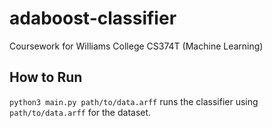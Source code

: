# adaboost-classifier
Coursework for Williams College CS374T (Machine Learning)

## How to Run

`python3 main.py path/to/data.arff` runs the classifier using `path/to/data.arff`
for the dataset.
